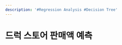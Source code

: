 ```yaml
---
description: '#Regression Analysis #Decision Tree'
---
```


# 드럭 스토어 판매액 예측

<figure><img src="../../../.gitbook/assets/드럭 스토어 판매액 예측_page-0001.jpg" alt=""><figcaption></figcaption></figure>

<figure><img src="../../../.gitbook/assets/드럭 스토어 판매액 예측_page-0002.jpg" alt=""><figcaption></figcaption></figure>

<figure><img src="../../../.gitbook/assets/드럭 스토어 판매액 예측_page-0003.jpg" alt=""><figcaption></figcaption></figure>

<figure><img src="../../../.gitbook/assets/드럭 스토어 판매액 예측_page-0004.jpg" alt=""><figcaption></figcaption></figure>

<figure><img src="../../../.gitbook/assets/드럭 스토어 판매액 예측_page-0005.jpg" alt=""><figcaption></figcaption></figure>

<figure><img src="../../../.gitbook/assets/드럭 스토어 판매액 예측_page-0006.jpg" alt=""><figcaption></figcaption></figure>

<figure><img src="../../../.gitbook/assets/드럭 스토어 판매액 예측_page-0007.jpg" alt=""><figcaption></figcaption></figure>

<figure><img src="../../../.gitbook/assets/드럭 스토어 판매액 예측_page-0008.jpg" alt=""><figcaption></figcaption></figure>

<figure><img src="../../../.gitbook/assets/드럭 스토어 판매액 예측_page-0009.jpg" alt=""><figcaption></figcaption></figure>

<figure><img src="../../../.gitbook/assets/드럭 스토어 판매액 예측_page-0010.jpg" alt=""><figcaption></figcaption></figure>

<figure><img src="../../../.gitbook/assets/드럭 스토어 판매액 예측_page-0011.jpg" alt=""><figcaption></figcaption></figure>

<figure><img src="../../../.gitbook/assets/드럭 스토어 판매액 예측_page-0012.jpg" alt=""><figcaption></figcaption></figure>

<figure><img src="../../../.gitbook/assets/드럭 스토어 판매액 예측_page-0013.jpg" alt=""><figcaption></figcaption></figure>

<figure><img src="../../../.gitbook/assets/드럭 스토어 판매액 예측_page-0014.jpg" alt=""><figcaption></figcaption></figure>

<figure><img src="../../../.gitbook/assets/드럭 스토어 판매액 예측_page-0015.jpg" alt=""><figcaption></figcaption></figure>

<figure><img src="../../../.gitbook/assets/드럭 스토어 판매액 예측_page-0016.jpg" alt=""><figcaption></figcaption></figure>

<figure><img src="../../../.gitbook/assets/드럭 스토어 판매액 예측_page-0017.jpg" alt=""><figcaption></figcaption></figure>

<figure><img src="../../../.gitbook/assets/드럭 스토어 판매액 예측_page-0018.jpg" alt=""><figcaption></figcaption></figure>

<figure><img src="../../../.gitbook/assets/드럭 스토어 판매액 예측_page-0019.jpg" alt=""><figcaption></figcaption></figure>

<figure><img src="../../../.gitbook/assets/드럭 스토어 판매액 예측_page-0026.jpg" alt=""><figcaption></figcaption></figure>

<figure><img src="../../../.gitbook/assets/드럭 스토어 판매액 예측_page-0032.jpg" alt=""><figcaption></figcaption></figure>

<figure><img src="../../../.gitbook/assets/드럭 스토어 판매액 예측_page-0033.jpg" alt=""><figcaption></figcaption></figure>

<figure><img src="../../../.gitbook/assets/드럭 스토어 판매액 예측_page-0034.jpg" alt=""><figcaption></figcaption></figure>

<figure><img src="../../../.gitbook/assets/드럭 스토어 판매액 예측_page-0035.jpg" alt=""><figcaption></figcaption></figure>

<figure><img src="../../../.gitbook/assets/드럭 스토어 판매액 예측_page-0036.jpg" alt=""><figcaption></figcaption></figure>

<figure><img src="../../../.gitbook/assets/드럭 스토어 판매액 예측_page-0037.jpg" alt=""><figcaption></figcaption></figure>

<figure><img src="../../../.gitbook/assets/드럭 스토어 판매액 예측_page-0038.jpg" alt=""><figcaption></figcaption></figure>

<figure><img src="../../../.gitbook/assets/드럭 스토어 판매액 예측_page-0039.jpg" alt=""><figcaption></figcaption></figure>

<figure><img src="../../../.gitbook/assets/드럭 스토어 판매액 예측_page-0040.jpg" alt=""><figcaption></figcaption></figure>

<figure><img src="../../../.gitbook/assets/드럭 스토어 판매액 예측_page-0041.jpg" alt=""><figcaption></figcaption></figure>

<figure><img src="../../../.gitbook/assets/드럭 스토어 판매액 예측_page-0042.jpg" alt=""><figcaption></figcaption></figure>

<figure><img src="../../../.gitbook/assets/드럭 스토어 판매액 예측_page-0043.jpg" alt=""><figcaption></figcaption></figure>

<figure><img src="../../../.gitbook/assets/드럭 스토어 판매액 예측_page-0044.jpg" alt=""><figcaption></figcaption></figure>

<figure><img src="../../../.gitbook/assets/드럭 스토어 판매액 예측_page-0045.jpg" alt=""><figcaption></figcaption></figure>

<figure><img src="../../../.gitbook/assets/드럭 스토어 판매액 예측_page-0046.jpg" alt=""><figcaption></figcaption></figure>

<figure><img src="../../../.gitbook/assets/드럭 스토어 판매액 예측_page-0047.jpg" alt=""><figcaption></figcaption></figure>

<figure><img src="../../../.gitbook/assets/드럭 스토어 판매액 예측_page-0048.jpg" alt=""><figcaption></figcaption></figure>

<figure><img src="../../../.gitbook/assets/드럭 스토어 판매액 예측_page-0049.jpg" alt=""><figcaption></figcaption></figure>

<figure><img src="../../../.gitbook/assets/드럭 스토어 판매액 예측_page-0050.jpg" alt=""><figcaption></figcaption></figure>

<figure><img src="../../../.gitbook/assets/드럭 스토어 판매액 예측_page-0051.jpg" alt=""><figcaption></figcaption></figure>

<figure><img src="../../../.gitbook/assets/드럭 스토어 판매액 예측_page-0055.jpg" alt=""><figcaption></figcaption></figure>

<figure><img src="../../../.gitbook/assets/드럭 스토어 판매액 예측_page-0056.jpg" alt=""><figcaption></figcaption></figure>

<figure><img src="../../../.gitbook/assets/드럭 스토어 판매액 예측_page-0057.jpg" alt=""><figcaption></figcaption></figure>
